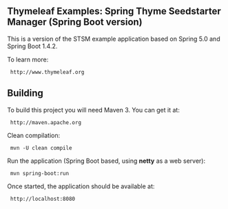 
Thymeleaf Examples: Spring Thyme Seedstarter Manager (Spring Boot version)
-----------------------------------------------------------------------

 This is a version of the STSM example application based on Spring 5.0
 and Spring Boot 1.4.2.

 To learn more:

     http://www.thymeleaf.org


Building
--------

 To build this project you will need Maven 3. You can get it at:
 
     http://maven.apache.org

 Clean compilation:
 
     mvn -U clean compile
     
 Run the application (Spring Boot based, using **netty** as a web server):
 
     mvn spring-boot:run

 Once started, the application should be available at:
 
     http://localhost:8080
